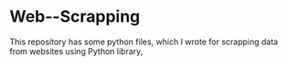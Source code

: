 # Web--Scrapping
This repository has some python files, which I wrote for scrapping data from websites using Python library,
